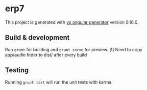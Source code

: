 # erp7

This project is generated with [yo angular generator](https://github.com/yeoman/generator-angular)
version 0.16.0.

## Build & development

Run `grunt` for building and `grunt serve` for preview.
[!] Need to copy app/audio foder to dist/ after every build

## Testing

Running `grunt test` will run the unit tests with karma.
